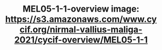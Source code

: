 ---
title: "MEL05-1-1-overview
image: https://s3.amazonaws.com/www.cycif.org/nirmal-vallius-maliga-2021/cycif-overview/MEL05-1-1"
layout: osd-exhibit
paper: config-HTA-MELATLAS-1
figure: MEL05-1-1-overview
---